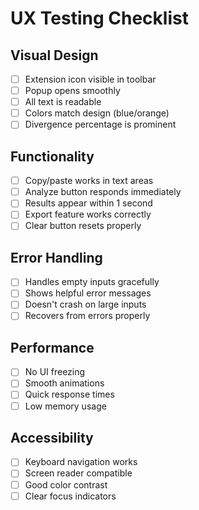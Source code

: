 # UX Testing Checklist

## Visual Design
- [ ] Extension icon visible in toolbar
- [ ] Popup opens smoothly
- [ ] All text is readable
- [ ] Colors match design (blue/orange)
- [ ] Divergence percentage is prominent

## Functionality
- [ ] Copy/paste works in text areas
- [ ] Analyze button responds immediately
- [ ] Results appear within 1 second
- [ ] Export feature works correctly
- [ ] Clear button resets properly

## Error Handling
- [ ] Handles empty inputs gracefully
- [ ] Shows helpful error messages
- [ ] Doesn't crash on large inputs
- [ ] Recovers from errors properly

## Performance
- [ ] No UI freezing
- [ ] Smooth animations
- [ ] Quick response times
- [ ] Low memory usage

## Accessibility
- [ ] Keyboard navigation works
- [ ] Screen reader compatible
- [ ] Good color contrast
- [ ] Clear focus indicators
